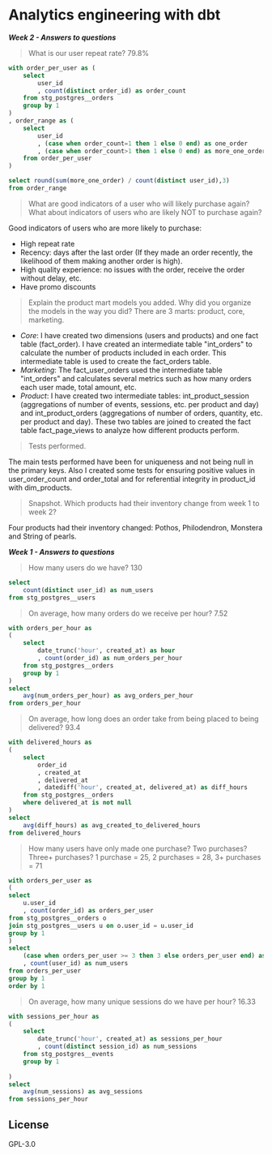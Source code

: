 # Analytics engineering with dbt
***Week 2 - Answers to questions***

> What is our user repeat rate? 79.8%

```sql
with order_per_user as (
    select 
        user_id
        , count(distinct order_id) as order_count
    from stg_postgres__orders
    group by 1
)
, order_range as (
    select 
        user_id
        , (case when order_count=1 then 1 else 0 end) as one_order
        , (case when order_count>1 then 1 else 0 end) as more_one_order
    from order_per_user
)

select round(sum(more_one_order) / count(distinct user_id),3) 
from order_range 
```
> What are good indicators of a user who will likely purchase again? What about indicators of users who are likely NOT to purchase again?

Good indicators of users who are more likely to purchase:
* High repeat rate
* Recency: days after the last order (If they made an order recently, the likelihood of them making another order is high).
* High quality experience: no issues with the order, receive the order without delay, etc.
* Have promo discounts

> Explain the product mart models you added. Why did you organize the models in the way you did?
There are 3 marts: product, core, marketing.
* *Core*: I have created two dimensions (users and products) and one fact table (fact_order). I have created an intermediate table "int_orders" to calculate the number of products included in each order. This intermediate table is used to create the fact_orders table.
* *Marketing*: The fact_user_orders used the intermediate table "int_orders" and calculates several metrics such as how many orders each user made, total amount, etc.
* *Product*: I have created two intermediate tables: int_product_session (aggregations of number of events, sessions, etc. per product and day) and int_product_orders (aggregations of number of orders, quantity, etc. per product and day). These two tables are joined to created the fact table fact_page_views to analyze how different products perform.

> Tests performed.

The main tests performed have been for uniqueness and not being null in the primary keys.
Also I created some tests for ensuring positive values in user_order_count and order_total and for referential integrity in product_id with dim_products.

> Snapshot. Which products had their inventory change from week 1 to week 2? 

Four products had their inventory changed: Pothos, Philodendron, Monstera and String of pearls.


***Week 1 - Answers to questions***

> How many users do we have? 130

```sql
select 
    count(distinct user_id) as num_users
from stg_postgres__users
```

> On average, how many orders do we receive per hour? 7.52

```sql
with orders_per_hour as
(
    select 
        date_trunc('hour', created_at) as hour
        , count(order_id) as num_orders_per_hour
    from stg_postgres__orders
    group by 1
)
select 
    avg(num_orders_per_hour) as avg_orders_per_hour
from orders_per_hour
```

> On average, how long does an order take from being placed to being delivered? 93.4

```sql
with delivered_hours as
(
    select 
        order_id
        , created_at
        , delivered_at
        , datediff('hour', created_at, delivered_at) as diff_hours
    from stg_postgres__orders
    where delivered_at is not null
)
select 
    avg(diff_hours) as avg_created_to_delivered_hours
from delivered_hours
```

> How many users have only made one purchase? Two purchases? Three+ purchases? 1 purchase = 25, 2 purchases = 28, 3+ purchases = 71

```sql
with orders_per_user as 
(
select 
    u.user_id
    , count(order_id) as orders_per_user
from stg_postgres__orders o
join stg_postgres__users u on o.user_id = u.user_id
group by 1
)
select 
    (case when orders_per_user >= 3 then 3 else orders_per_user end) as orders_per_user
    , count(user_id) as num_users
from orders_per_user
group by 1
order by 1
```

> On average, how many unique sessions do we have per hour? 16.33

```sql
with sessions_per_hour as 
(
    select 
        date_trunc('hour', created_at) as sessions_per_hour
        , count(distinct session_id) as num_sessions    
    from stg_postgres__events
    group by 1
    
)
select 
    avg(num_sessions) as avg_sessions
from sessions_per_hour
```

## License
GPL-3.0
